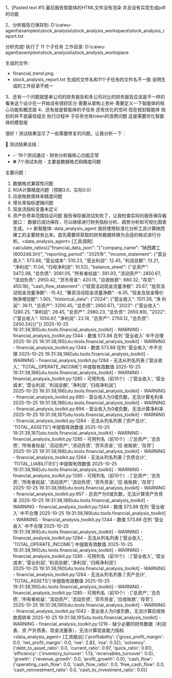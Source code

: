
1、[Pasted text #1] 最后报告智能体的HTML文件没有渲染  并且没有实现生成pdf的功能 

2、分析报告已保存到: D:\caiwu-agent\examples\stock_analysis\stock_analysis_workspace\stock_analysis_report.txt

分析完成!
执行了 11 个子任务
工作目录: D:\caiwu-agent\examples\stock_analysis\stock_analysis_workspace

生成的文件:
  - financial_trend.png
  - stock_analysis_report.txt 生成的文件名和11个子任务的文件名不一致 说明生成的工作目录不统一 

3、还有一个问题就是单公司的财务报告和多公司对比的财务报告应该是不一样的 看来这个设计在一开始没有很好区分 需要从架构上弥补 需要定义一下智能体的核心功能和概念层 
4、还有就是智能体的子任务 还有优化的空间 现在规划智能体 规划的并不是最佳组合 执行过程中 子任务也有token的浪费问题 这是需要优化智能体的模型层 

很好！测试结果显示了一些需要修复的问题。让我分析一下：

  🎯 测试结果总结：
  - ✅ 16个测试通过 - 财务分析器核心功能正常
  - ❌ 7个测试失败 - 主要是数据格式和精度问题

  主要问题：
  1. 数据格式兼容性问题
  2. ROA计算精度问题（预期3.0，实际0.0）
  3. 应收账款周转率精度问题
  4. 增长率指标逻辑问题
  5. 现金流指标变量未定义
  6. 资产负债率范围验证问题
  报告保存器测试失败了，让我检查实际的报告保存器接口：
数据已成功保存，可以继续进行财务指标分析、趋势分析和可视化图表生成。>> 新智能体: data_analysis_agent
我将使用标准化分析工具计算陕西建工的主要财务比率。首先需要将获取的财务数据转换为合适的格式进行分析。<data_analysis_agent> [工具调用] calculate_ratios({"financial_data_json": "{\"company_name\": \"陕西建工(600248.SH)\", \"reporting_period\": \"2025年\", \"income_statement\": {\"营业收入\": 573.88, \"营业成本\": 510.23, \"营业利润\": 12.45, \"利润总额\": 13.21, \"净利润\": 11.04, \"归母净利润\": 10.52}, \"balance_sheet\": {\"总资产\": 3472.98, \"总负债\": 3081.05, \"所有者权益\": 391.93, \"流动资产\": 2850.67, \"流动负债\": 2950.42, \"货币资金\": 420.15, \"应收账款\": 680.32, \"存货\": 450.18}, \"cash_flow_statement\": {\"经营活动现金流量净额\": 25.67, \"投资活动现金流量净额\": -15.42, \"筹资活动现金流量净额\": -8.35, \"现金及现金等价物净增加额\": 1.90}, \"historical_data\": {\"2024\": {\"营业收入\": 1511.39, \"净 利润\": 36.11, \"总资产\": 3200.45, \"总负债\": 2850.67}, \"2023\": {\"营业收入\": 1280.25, \"净利润\": 28.45, \"总资产\": 2980.23, \"总负债\": 2650.89}, \"2022\": {\"营业收入\": 1050.67, \"净利润\": 22.18, \"总资产\": 2750.12, \"总负债\": 2450.34}}}"})
2025-10-25 19:31:38,185[utu.tools.financial_analysis_toolkit] - WARNING - financial_analysis_toolkit.py:1344 - 数值 573.88 在列 '营业收入' 中不合理
2025-10-25 19:31:38,185[utu.tools.financial_analysis_toolkit] - WARNING - financial_analysis_toolkit.py:1344 - 数值 573.88 在列 '营业收入' 中不合理
2025-10-25 19:31:38,186[utu.tools.financial_analysis_toolkit] - WARNING - financial_analysis_toolkit.py:1284 - 无法从列名列表 ['营业收入', 'TOTAL_OPERATE_INCOME'] 中提取有效数值
2025-10-25 19:31:38,186[utu.tools.financial_analysis_toolkit] - WARNING - financial_analysis_toolkit.py:1285 - 可用列名（前10个）: ['营业收入', '营业成本', '营业利润', '利润总额', '净利润', '归母净利润']   
2025-10-25 19:31:38,186[utu.tools.financial_analysis_toolkit] - WARNING - financial_analysis_toolkit.py:880 - 营业收入为0或负数，无法计算毛利率
2025-10-25 19:31:38,186[utu.tools.financial_analysis_toolkit] - WARNING - financial_analysis_toolkit.py:894 - 营业收入为0或负数，无法计算净利率
2025-10-25 19:31:38,187[utu.tools.financial_analysis_toolkit] - WARNING - financial_analysis_toolkit.py:1284 - 无法从列名列表 ['资产总计', 'TOTAL_ASSETS'] 中提取有效数值
2025-10-25 19:31:38,187[utu.tools.financial_analysis_toolkit] - WARNING - financial_analysis_toolkit.py:1285 - 可用列名（前10个）: ['总资产', '总负债', '所有者权益', '流动资产', '流动负债', '货币资金', '应 收账款', '存货']
2025-10-25 19:31:38,188[utu.tools.financial_analysis_toolkit] - WARNING - financial_analysis_toolkit.py:1284 - 无法从列名列表 ['负债合计', 'TOTAL_LIABILITIES'] 中提取有效数值
2025-10-25 19:31:38,188[utu.tools.financial_analysis_toolkit] - WARNING - financial_analysis_toolkit.py:1285 - 可用列名（前10个）: ['总资产', '总负债', '所有者权益', '流动资产', '流动负债', '货币资金', '应 收账款', '存货']
2025-10-25 19:31:38,188[utu.tools.financial_analysis_toolkit] - WARNING - financial_analysis_toolkit.py:957 - 总资产为0或负数，无法计算资产负债率
2025-10-25 19:31:38,189[utu.tools.financial_analysis_toolkit] - WARNING - financial_analysis_toolkit.py:1344 - 数值 573.88 在列 '营业收入' 中不合理
2025-10-25 19:31:38,189[utu.tools.financial_analysis_toolkit] - WARNING - financial_analysis_toolkit.py:1344 - 数值 573.88 在列 '营业收入' 中不合理
2025-10-25 19:31:38,189[utu.tools.financial_analysis_toolkit] - WARNING - financial_analysis_toolkit.py:1284 - 无法从列名列表 ['营业收入', 'TOTAL_OPERATE_INCOME'] 中提取有效数值
2025-10-25 19:31:38,190[utu.tools.financial_analysis_toolkit] - WARNING - financial_analysis_toolkit.py:1285 - 可用列名（前10个）: ['营业收入', '营业成本', '营业利润', '利润总额', '净利润', '归母净利润']   
2025-10-25 19:31:38,190[utu.tools.financial_analysis_toolkit] - WARNING - financial_analysis_toolkit.py:1284 - 无法从列名列表 ['资产总计', 'TOTAL_ASSETS'] 中提取有效数值
2025-10-25 19:31:38,190[utu.tools.financial_analysis_toolkit] - WARNING - financial_analysis_toolkit.py:1285 - 可用列名（前10个）: ['总资产', '总负债', '所有者权益', '流动资产', '流动负债', '货币资金', '应收账款', '存货']
2025-10-25 19:31:38,190[utu.tools.financial_analysis_toolkit] - WARNING - financial_analysis_toolkit.py:1042 - 营业收入为0或负数，无法计算应收账款周转率
2025-10-25 19:31:38,191[utu.tools.financial_analysis_toolkit] - WARNING - financial_analysis_toolkit.py:1216 - 缺少必要的财务数据（利润表、资 产负债表、现金流量表），无法计算现金能力指标
<data_analysis_agent> [工具输出] {'profitability': {'gross_profit_margin': 0.0, 'net_profit_margin': 0.0, 'roe': 2.82, 'roa': 0.32}, 'solvency': {'debt_to_asset_ratio': 0.0, 'current_ratio': 0.97, 'quick_ratio': 0.81}, 'efficiency': {'inventory_turnover': 1.13, 'receivables_turnover': 0.0}, 'growth': {'revenue_growth': 0.0, 'profit_growth': 0.0}, 'cash_flow': {'operating_cash_flow': 0.0, 'cash_flow_ratio': 0.0, 'free_cash_flow': 0.0, 'cash_reinvestment_ratio': 0.0, 'cash_to_investment_ratio': 0.0}}

